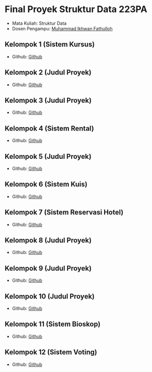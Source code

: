 # Final Proyek Struktur Data 223PA
<ul>
  <li>Mata Kuliah: Struktur Data</li>
  <li>Dosen Pengampu: <a href="https://github.com/Muhammad-Ikhwan-Fathulloh">Muhammad Ikhwan Fathulloh</a></li>
</ul>

## Kelompok 1 (Sistem Kursus)
<ul>
  <li>Github: <a href="https://github.com/Ibnu12-crocodile/StrukturData">Github</a></li>
</ul>

## Kelompok 2 (Judul Proyek)
<ul>
  <li>Github: <a href="">Github</a></li>
</ul>

## Kelompok 3 (Judul Proyek)
<ul>
  <li>Github: <a href="">Github</a></li>
</ul>

## Kelompok 4 (Sistem Rental)
<ul>
  <li>Github: <a href="https://github.com/Salz30/Tugas-besar-struktur-data">Github</a></li>
</ul>

## Kelompok 5 (Judul Proyek)
<ul>
  <li>Github: <a href="">Github</a></li>
</ul>

## Kelompok 6 (Sistem Kuis)
<ul>
  <li>Github: <a href="https://github.com/MFarhadA/Quiz-Pendaftaran-SMP-Project">Github</a></li>
</ul>

## Kelompok 7 (Sistem Reservasi Hotel)
<ul>
  <li>Github: <a href="https://github.com/rikigusti/Reservasi_Hotel">Github</a></li>
</ul>

## Kelompok 8 (Judul Proyek)
<ul>
  <li>Github: <a href="">Github</a></li>
</ul>

## Kelompok 9 (Judul Proyek)
<ul>
  <li>Github: <a href="">Github</a></li>
</ul>

## Kelompok 10 (Judul Proyek)
<ul>
  <li>Github: <a href="">Github</a></li>
</ul>

## Kelompok 11 (Sistem Bioskop)
<ul>
  <li>Github: <a href="https://github.com/tubagusbudis/Tugas-Besar-Struktur-Data/tree/main">Github</a></li>
</ul>

## Kelompok 12 (Sistem Voting)
<ul>
  <li>Github: <a href="https://github.com/HirapuAH/STTB_kel12_223PA">Github</a></li>
</ul>
